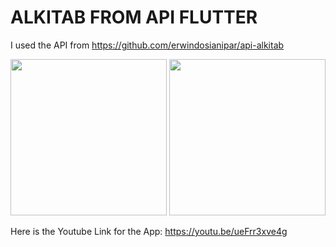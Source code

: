 # ALKITAB FROM API FLUTTER

I used the API from https://github.com/erwindosianipar/api-alkitab

<p>
<img src=https://user-images.githubusercontent.com/74503671/185311748-a1417320-6e0a-4429-a1e9-e780c6be04d2.png width=250> 
<img src=https://user-images.githubusercontent.com/74503671/185312236-1dd5d406-d526-4f48-b4a0-8a0e37f10bdb.png width=250>
</p>

Here is the Youtube Link for the App: https://youtu.be/ueFrr3xve4g
